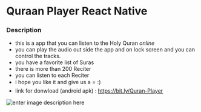 # Quraan Player React Native

### Description

- this is a app that you can listen to the Holy Quran _online_
- you can play the audio out side the app and on lock screen and you can control the tracks.
- you have a favorite list of Suras
- there is more than 200 Reciter
- you can listen to each Reciter
- i hope you like it and give us a ⭐ :)
- link for donwload (android apk) : https://bit.ly/Quran-Player

![enter image description here](https://scontent.fczl2-1.fna.fbcdn.net/v/t1.15752-9/s2048x2048/271715896_619635292479911_6067694429494317834_n.png?_nc_cat=102&ccb=1-5&_nc_sid=ae9488&_nc_eui2=AeFLMYhYVgfQXHErGsVfIjAwLKHTtEaUTf0sodO0RpRN_ZQereIIB7tWkK0YjpqRb5N51DrI8jTb3sCbpqpkRZ3p&_nc_ohc=3tJ2C588JqcAX944WI8&tn=X1Syd4-SG-IuDTBx&_nc_ht=scontent.fczl2-1.fna&oh=03_AVJFZu3eMVz1EEICbpBdrLFIlcKKsJ3meL4-6V0X3tzY1g&oe=6219595C)
